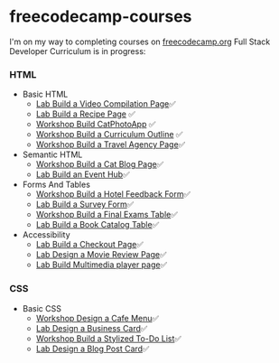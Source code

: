 # freecodecamp-courses
I'm on my way to completing courses on [freecodecamp.org](freecodecamp.org)
Full Stack Developer Curriculum is in progress:
### HTML
- Basic HTML
  - [Lab Build a Video Compilation Page](https://github.com/zsakhalin/freecodecamp-courses/tree/main/Full%20Stack%20Developer%20Curriculum/HTML/Basic%20HTML/Lab%20Build%20a%20Video%20Compilation%20Page)✅
  - [Lab Build a Recipe Page](https://github.com/zsakhalin/freecodecamp-courses/tree/main/Full%20Stack%20Developer%20Curriculum/HTML/Basic%20HTML/Lab%20Build%20a%20Recipe%20Page) ✅
  - [Workshop Build CatPhotoApp](https://github.com/zsakhalin/freecodecamp-courses/tree/main/Full%20Stack%20Developer%20Curriculum/HTML/Basic%20HTML/Workshop%20Build%20CatPhotoApp) ✅
  - [Workshop Build a Curriculum Outline](https://github.com/zsakhalin/freecodecamp-courses/tree/main/Full%20Stack%20Developer%20Curriculum/HTML/Basic%20HTML/Workshop%20Build%20Curriculum%20Outline) ✅
  - [Workshop Build a Travel Agency Page](https://github.com/zsakhalin/freecodecamp-courses/tree/main/Full%20Stack%20Developer%20Curriculum/HTML/Basic%20HTML/Workshop%20Build%20a%20Travel%20Agency%20Page)✅
- Semantic HTML
  - [Workshop Build a Cat Blog Page](https://github.com/zsakhalin/freecodecamp-courses/tree/main/Full%20Stack%20Developer%20Curriculum/HTML/Semantic%20HTML)✅
  - [Lab Build an Event Hub](https://github.com/zsakhalin/freecodecamp-courses/tree/main/Full%20Stack%20Developer%20Curriculum/HTML/Semantic%20HTML/Lab%20Build%20an%20Event%20Hub)✅
- Forms And Tables
  - [Workshop Build a Hotel Feedback Form](https://github.com/zsakhalin/freecodecamp-courses/tree/main/Full%20Stack%20Developer%20Curriculum/HTML/Forms%20And%20Tables/Workshop%20Build%20a%20Hotel%20Feedback%20Form)✅
  - [Lab Build a Survey Form](https://github.com/zsakhalin/freecodecamp-courses/tree/main/Full%20Stack%20Developer%20Curriculum/HTML/Forms%20And%20Tables/Lab%20Build%20a%20Survey%20Form)✅
  - [Workshop Build a Final Exams Table](https://github.com/zsakhalin/freecodecamp-courses/tree/main/Full%20Stack%20Developer%20Curriculum/HTML/Forms%20And%20Tables/Workshop%20Build%20a%20Final%20Exams%20Table)✅
  - [Lab Build a Book Catalog Table](https://github.com/zsakhalin/freecodecamp-courses/tree/main/Full%20Stack%20Developer%20Curriculum/HTML/Forms%20And%20Tables/Lab%20Build%20a%20Book%20Catalog%20Table)✅
- Accessibility
  - [Lab Build a Checkout Page](https://github.com/zsakhalin/freecodecamp-courses/tree/main/Full%20Stack%20Developer%20Curriculum/HTML/Accessibility)✅
  - [Lab Design a Movie Review Page](https://github.com/zsakhalin/freecodecamp-courses/tree/main/Full%20Stack%20Developer%20Curriculum/HTML/Accessibility)✅
  - [Lab Build Multimedia player page](https://github.com/zsakhalin/freecodecamp-courses/tree/main/Full%20Stack%20Developer%20Curriculum/HTML/Accessibility/Lab%20Build%20Multimedia%20player%20page)✅
### СSS
- Basic CSS
  - [Workshop Design a Cafe Menu](https://github.com/zsakhalin/freecodecamp-courses/tree/main/Full%20Stack%20Developer%20Curriculum/CSS/Basic%20CSS/Workshop%20Design%20a%20Cafe%20Menu)✅
  - [Lab Design a Business Card](https://github.com/zsakhalin/freecodecamp-courses/tree/main/Full%20Stack%20Developer%20Curriculum/CSS/Basic%20CSS/Lab%20Design%20a%20Business%20Card)✅
  - [Workshop Build a Stylized To-Do List](https://github.com/zsakhalin/freecodecamp-courses/tree/main/Full%20Stack%20Developer%20Curriculum/CSS/Basic%20CSS/Workshop%20Build%20a%20Stylized%20To-Do%20List)✅
  - [Lab Design a Blog Post Card](https://github.com/zsakhalin/freecodecamp-courses/tree/main/Full%20Stack%20Developer%20Curriculum/CSS/Basic%20CSS/Lab%20Design%20a%20Blog%20Post%20Card)✅
